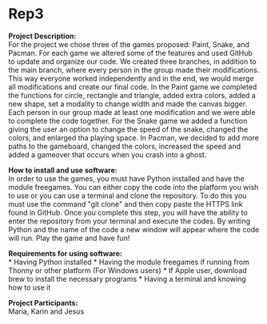 # Rep3

**Project Description:**\
	For the project we chose three of the games proposed: Paint, Snake, and Pacman. For each game we altered some of the features and used GitHub to update and organize our code. We created three branches, in addition to the main branch, where every person in the group made their modifications. This way everyone worked independently and in the end, we would merge all modifications and create our final code. 
	In the Paint game we completed the functions for circle, rectangle and triangle, added extra colors, added a new shape, set a modality to change width and made the canvas bigger. Each person in our group made at least one modification and we were able to complete the code together. 
	For the Snake game we added a function giving the user an option to change the speed of the snake, changed the colors, and enlarged tha playing space. 
	In Pacman, we decided to add more paths to the gameboard, changed the colors, increased the speed and added a gameover that occurs when you crash into a ghost.

**How to install and use software:**\
	In order to use the games, you must have Python installed and have the module freegames. You can either copy the code into the platform you wish to use or you can use a terminal and clone the repository. To do this you must use the command "git clone" and then copy paste the HTTPS link found in GitHub. Once you complete this step, you will have the ability to enter the repository from your terminal and execute the codes. By writing Python and the name of the code a new window will appear where the code will run. Play the game and have fun!

**Requirements for using software:**\
	* Having Python installed
	* Having the module freegames if running from Thonny or other platform (For Windows users)
	* If Apple user, download brew to install the necessary programs
	* Having a terminal and knowing how to use it

**Project Participants:**\
	Maria, Karin and Jesus
